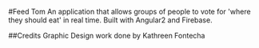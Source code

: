 #Feed Tom
An application that allows groups of people to vote for 'where they should eat' in real time.
Built with Angular2 and Firebase.

##Credits
Graphic Design work done by Kathreen Fontecha
